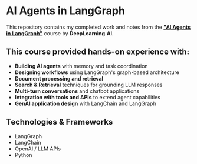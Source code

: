 # AI Agents in LangGraph 
This repository contains my completed work and notes from the [**"AI Agents in LangGraph"**](https://learn.deeplearning.ai/courses/ai-agents-in-langgraph/lesson/qyrpc/introduction?courseName=ai-agents-in-langgraph) course by **DeepLearning.AI**.

## This course provided hands-on experience with:
- **Building AI agents** with memory and task coordination  
- **Designing workflows** using LangGraph's graph-based architecture  
- **Document processing and retrieval** 
- **Search & Retrieval** techniques for grounding LLM responses  
- **Multi-turn conversations** and chatbot applications  
- **Integration with tools and APIs** to extend agent capabilities  
- **GenAI application design** with LangChain and LangGraph  

## Technologies & Frameworks
- LangGraph  
- LangChain  
- OpenAI / LLM APIs  
- Python  

